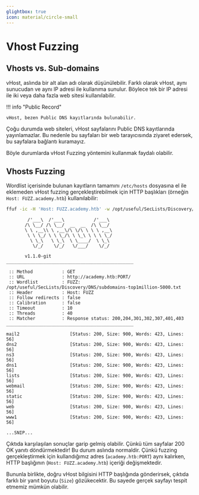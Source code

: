 ```yaml
---
glightbox: true
icon: material/circle-small
---
```


# Vhost Fuzzing

## Vhosts vs. Sub-domains

vHost, aslında bir alt alan adı olarak düşünülebilir. Farklı olarak vHost, aynı sunucudan ve aynı IP adresi ile kullanıma sunulur. Böylece tek bir IP adresi ile iki veya daha fazla web sitesi kullanılabilir.

!!! info "Public Record"

    vHost, bezen Public DNS kayıtlarında bulunabilir.

Çoğu durumda web siteleri, vHost sayfalarını Public DNS kayıtlarında yayınlamazlar. Bu nedenle bu sayfaları bir web tarayıcısında ziyaret edersek, bu sayfalara bağlantı kuramayız.

Böyle durumlarda vHost Fuzzing yöntemini kullanmak faydalı olabilir.

## Vhosts Fuzzing

Wordlist içerisinde bulunan kayıtların tamamını `/etc/hosts` dosyasına el ile eklemeden vHost fuzzing gerçekleştirebilmek için HTTP başlıkları (örneğin `Host: FUZZ.academy.htb`) kullanılabilir:

```bash
ffuf -ic -H 'Host: FUZZ.academy.htb' -w /opt/useful/SecLists/Discovery/DNS/subdomains-top1million-5000.txt:FUZZ -u http://academy.htb:PORT/
```

```text title="Output"
        /'___\  /'___\           /'___\
       /\ \__/ /\ \__/  __  __  /\ \__/
       \ \ ,__\\ \ ,__\/\ \/\ \ \ \ ,__\
        \ \ \_/ \ \ \_/\ \ \_\ \ \ \ \_/
         \ \_\   \ \_\  \ \____/  \ \_\
          \/_/    \/_/   \/___/    \/_/

       v1.1.0-git
________________________________________________

 :: Method           : GET
 :: URL              : http://academy.htb:PORT/
 :: Wordlist         : FUZZ: /opt/useful/SecLists/Discovery/DNS/subdomains-top1million-5000.txt
 :: Header           : Host: FUZZ
 :: Follow redirects : false
 :: Calibration      : false
 :: Timeout          : 10
 :: Threads          : 40
 :: Matcher          : Response status: 200,204,301,302,307,401,403
________________________________________________

mail2                   [Status: 200, Size: 900, Words: 423, Lines: 56]
dns2                    [Status: 200, Size: 900, Words: 423, Lines: 56]
ns3                     [Status: 200, Size: 900, Words: 423, Lines: 56]
dns1                    [Status: 200, Size: 900, Words: 423, Lines: 56]
lists                   [Status: 200, Size: 900, Words: 423, Lines: 56]
webmail                 [Status: 200, Size: 900, Words: 423, Lines: 56]
static                  [Status: 200, Size: 900, Words: 423, Lines: 56]
web                     [Status: 200, Size: 900, Words: 423, Lines: 56]
www1                    [Status: 200, Size: 900, Words: 423, Lines: 56]

...SNIP...
```

Çıktıda karşılaşılan sonuçlar garip gelmiş olabilir. Çünkü tüm sayfalar 200 OK yanıtı döndürmektedir! Bu durum aslında normaldir. Çünkü fuzzing gerçekleştirmek için kullandığımız adres (`academy.htb:PORT`) aynı kalırken, HTTP başlığının (`Host: FUZZ.academy.htb`) içeriği değişmektedir.

Bununla birlikte, doğru vHost bilgisini HTTP başlığında gönderirsek, çıktıda farklı bir yanıt boyutu (`Size`) gözükecektir. Bu sayede gerçek sayfayı tespit etmemiz mümkün olabilir.
